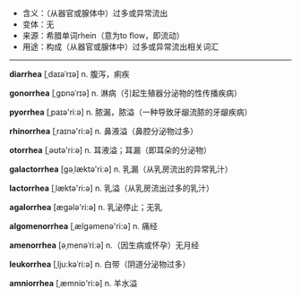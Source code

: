 - <span class="definition">含义：（从器官或腺体中）过多或异常流出</span>
- <span class="definition">变体：无</span>
- <span class="definition">来源：希腊单词rhein（意为to flow，即流动）</span>
- <span class="definition">用途：构成（从器官或腺体中）过多或异常流出相关词汇</span>

---

<span class="vocabulary">**diarrhea**</span> [ˌdaɪəˈrɪə] n. 腹泻，痢疾

<span class="vocabulary">**gonorrhea**</span> [ˌɡɒnəˈrɪə] n. 淋病（引起生殖器分泌物的性传播疾病）

<span class="vocabulary">**pyorrhea**</span> [ˌpaɪə'riːə] n. 脓漏，脓溢（一种导致牙龈流脓的牙龈疾病）

<span class="vocabulary">**rhinorrhea**</span> [ˌraɪnə'ri:ə] n. 鼻液溢（鼻腔分泌物过多）

<span class="vocabulary">**otorrhea**</span> [ˌəʊtə'ri:ə] n. 耳液溢；耳漏（即耳朵的分泌物）

<span class="vocabulary">**galactorrhea**</span> [ɡəˌlæktə'riːə] n. 乳漏（从乳房流出的异常乳汁）

<span class="vocabulary">**lactorrhea**</span> [ˌlæktә'ri:ә] n. 乳溢（从乳房流出过多的乳汁）

<span class="vocabulary">**agalorrhea**</span> [æɡəlә'ri:ə] n. 乳泌停止；无乳

<span class="vocabulary">**algomenorrhea**</span> [ˌælgәmenә'ri:ә] n. 痛经

<span class="vocabulary">**amenorrhea**</span> [əˌmenəˈriːə] n.（因生病或怀孕）无月经

<span class="vocabulary">**leukorrhea**</span> [ˌlju:kəˈri:ə] n. 白带（阴道分泌物过多）

<span class="vocabulary">**amniorrhea**</span> [ˌæmniɒ'ri:ə] n. 羊水溢

